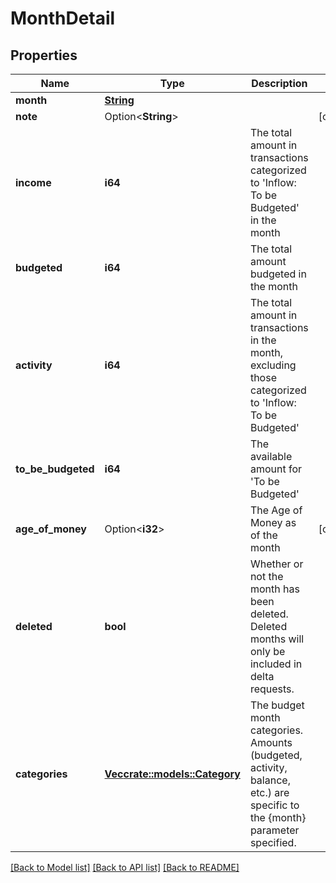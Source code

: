 # MonthDetail

## Properties

Name | Type | Description | Notes
------------ | ------------- | ------------- | -------------
**month** | [**String**](string.md) |  | 
**note** | Option<**String**> |  | [optional]
**income** | **i64** | The total amount in transactions categorized to 'Inflow: To be Budgeted' in the month | 
**budgeted** | **i64** | The total amount budgeted in the month | 
**activity** | **i64** | The total amount in transactions in the month, excluding those categorized to 'Inflow: To be Budgeted' | 
**to_be_budgeted** | **i64** | The available amount for 'To be Budgeted' | 
**age_of_money** | Option<**i32**> | The Age of Money as of the month | [optional]
**deleted** | **bool** | Whether or not the month has been deleted.  Deleted months will only be included in delta requests. | 
**categories** | [**Vec<crate::models::Category>**](Category.md) | The budget month categories.  Amounts (budgeted, activity, balance, etc.) are specific to the {month} parameter specified. | 

[[Back to Model list]](../README.md#documentation-for-models) [[Back to API list]](../README.md#documentation-for-api-endpoints) [[Back to README]](../README.md)


